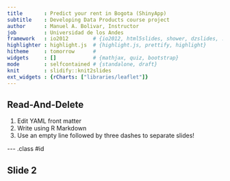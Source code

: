 ```yaml
---
title       : Predict your rent in Bogota (ShinyApp)
subtitle    : Developing Data Products course project
author      : Manuel A. Bolivar, Instructor
job         : Universidad de los Andes
framework   : io2012        # {io2012, html5slides, shower, dzslides, ...}
highlighter : highlight.js  # {highlight.js, prettify, highlight}
hitheme     : tomorrow      # 
widgets     : []            # {mathjax, quiz, bootstrap}
mode        : selfcontained # {standalone, draft}
knit        : slidify::knit2slides
ext_widgets : {rCharts: ["libraries/leaflet"]}
---
```


## Read-And-Delete

1. Edit YAML front matter
2. Write using R Markdown
3. Use an empty line followed by three dashes to separate slides!

--- .class #id 

## Slide 2




